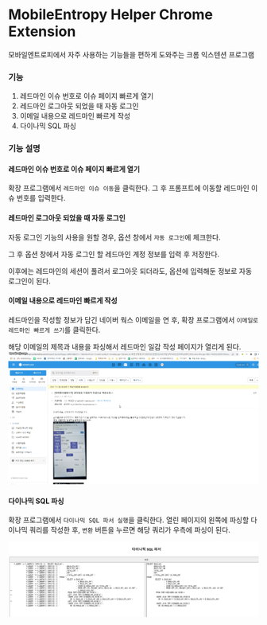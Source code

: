 # MobileEntropy Helper Chrome Extension

모바일엔트로피에서 자주 사용하는 기능들을 편하게 도와주는 크롬 익스텐션 프로그램


### 기능
1. 레드마인 이슈 번호로 이슈 페이지 빠르게 열기
2. 레드마인 로그아웃 되었을 때 자동 로그인
3. 이메일 내용으로 레드마인 빠르게 작성
4. 다이나믹 SQL 파싱


### 기능 설명
#### 레드마인 이슈 번호로 이슈 페이지 빠르게 열기
확장 프로그램에서 `레드마인 이슈 이동`을 클릭한다. 그 후 프롬프트에 이동할 레드마인 이슈 번호를 입력한다.


#### 레드마인 로그아웃 되었을 때 자동 로그인
자동 로그인 기능의 사용을 원할 경우, 옵션 창에서 `자동 로그인`에 체크한다.

그 후 옵션 창에서 자동 로그인 할 레드마인 계정 정보를 입력 후 저장한다.

이후에는 레드마인의 세션이 풀려서 로그아웃 되더라도, 옵션에 입력해둔 정보로 자동 로그인이 된다.


#### 이메일 내용으로 레드마인 빠르게 작성
레드마인을 작성할 정보가 담긴 네이버 웍스 이메일을 연 후, 확장 프로그램에서 `이메일로 레드마인 빠르게 쓰기`를 클릭한다.

해당 이메일의 제목과 내용을 파싱해서 레드마인 일감 작성 페이지가 열리게 된다.
<img src="./img/writeRedmineByEmail.gif">



#### 다이나믹 SQL 파싱
확장 프로그램에서 `다이나믹 SQL 파서 실행`을 클릭한다. 열린 페이지의 왼쪽에 파싱할 다이나믹 쿼리를 작성한 후, `변환` 버튼을 누르면 해당 쿼리가 우측에 파싱이 된다.

<img src="./img/dynamicSQLParse.png">
